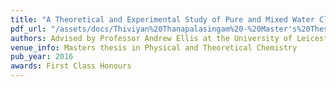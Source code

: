 ```yaml
---
title: "A Theoretical and Experimental Study of Pure and Mixed Water Clusters using Infrared Spectroscopy"
pdf_url: "/assets/docs/Thiviyan%20Thanapalasingam%20-%20Master's%20Thesis2.pdf"
authors: Advised by Professor Andrew Ellis at the University of Leicester, UK
venue_info: Masters thesis in Physical and Theoretical Chemistry
pub_year: 2016
awards: First Class Honours
---
```

